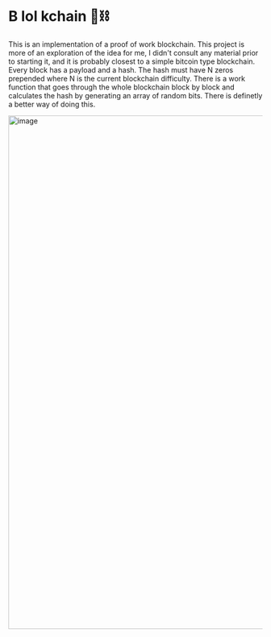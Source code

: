 # B lol kchain 🧱⛓

This is an implementation of a proof of work blockchain.
This project is more of an exploration of the idea for me, I didn't consult any material prior to starting it, and it is probably closest to a simple bitcoin type blockchain.
Every block has a payload and a hash. The hash must have N zeros prepended where N is the current blockchain difficulty.
There is a work function that goes through the whole blockchain block by block and calculates the hash by generating an array of random bits. There is definetly a better way of doing this.


<img width="1019" alt="image" src="https://user-images.githubusercontent.com/23063635/159838461-e1185cd6-9723-4c65-a8f7-280b369671ef.png">

